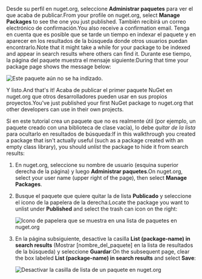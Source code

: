 <span data-ttu-id="37a5f-101">Desde su perfil en nuget.org, seleccione **Administrar paquetes** para ver el que acaba de publicar.</span><span class="sxs-lookup"><span data-stu-id="37a5f-101">From your profile on nuget.org, select **Manage Packages** to see the one you just published.</span></span> <span data-ttu-id="37a5f-102">También recibirá un correo electrónico de confirmación.</span><span class="sxs-lookup"><span data-stu-id="37a5f-102">You also receive a confirmation email.</span></span> <span data-ttu-id="37a5f-103">Tenga en cuenta que es posible que se tarde un tiempo en indexar el paquete y en aparecer en los resultados de la búsqueda donde otros usuarios puedan encontrarlo.</span><span class="sxs-lookup"><span data-stu-id="37a5f-103">Note that it might take a while for your package to be indexed and appear in search results where others can find it.</span></span> <span data-ttu-id="37a5f-104">Durante ese tiempo, la página del paquete muestra el mensaje siguiente:</span><span class="sxs-lookup"><span data-stu-id="37a5f-104">During that time your package page shows the message below:</span></span>

![Este paquete aún no se ha indizado.](../media/QS_Create-03-NotIndexed.png)

<span data-ttu-id="37a5f-107">Y listo.</span><span class="sxs-lookup"><span data-stu-id="37a5f-107">And that's it!</span></span> <span data-ttu-id="37a5f-108">Acaba de publicar el primer paquete NuGet en nuget.org que otros desarrolladores pueden usar en sus propios proyectos.</span><span class="sxs-lookup"><span data-stu-id="37a5f-108">You've just published your first NuGet package to nuget.org that other developers can use in their own projects.</span></span>

<span data-ttu-id="37a5f-109">Si en este tutorial crea un paquete que no es realmente útil (por ejemplo, un paquete creado con una biblioteca de clase vacía), lo debe *quitar de la lista* para ocultarlo en resultados de búsqueda:</span><span class="sxs-lookup"><span data-stu-id="37a5f-109">If in this walkthrough you created a package that isn't actually useful (such as a package created with an empty class library), you should *unlist* the package to hide it from search results:</span></span>

1. <span data-ttu-id="37a5f-110">En nuget.org, seleccione su nombre de usuario (esquina superior derecha de la página) y luego **Administrar paquetes**.</span><span class="sxs-lookup"><span data-stu-id="37a5f-110">On nuget.org, select your user name (upper right of the page), then select **Manage Packages**.</span></span>

1. <span data-ttu-id="37a5f-111">Busque el paquete que quiere quitar la de lista **Publicado** y seleccione el icono de la papelera de la derecha:</span><span class="sxs-lookup"><span data-stu-id="37a5f-111">Locate the package you want to unlist under **Published** and select the trash can icon on the right:</span></span>

    ![Icono de papelera que se muestra en una lista de paquetes en nuget.org](../media/qs_create-vs-03-trash-can.png)

1. <span data-ttu-id="37a5f-113">En la página subsiguiente, desactive la casilla **List (package-name) in search results** (Mostrar [nombre_del_paquete] en la lista de resultados de la búsqueda) y seleccione **Guardar**:</span><span class="sxs-lookup"><span data-stu-id="37a5f-113">On the subsequent page, clear the box labeled **List (package-name) in search results** and select **Save**:</span></span>

    ![Desactivar la casilla de lista de un paquete en nuget.org](../media/qs_create-vs-04-unlist.png)